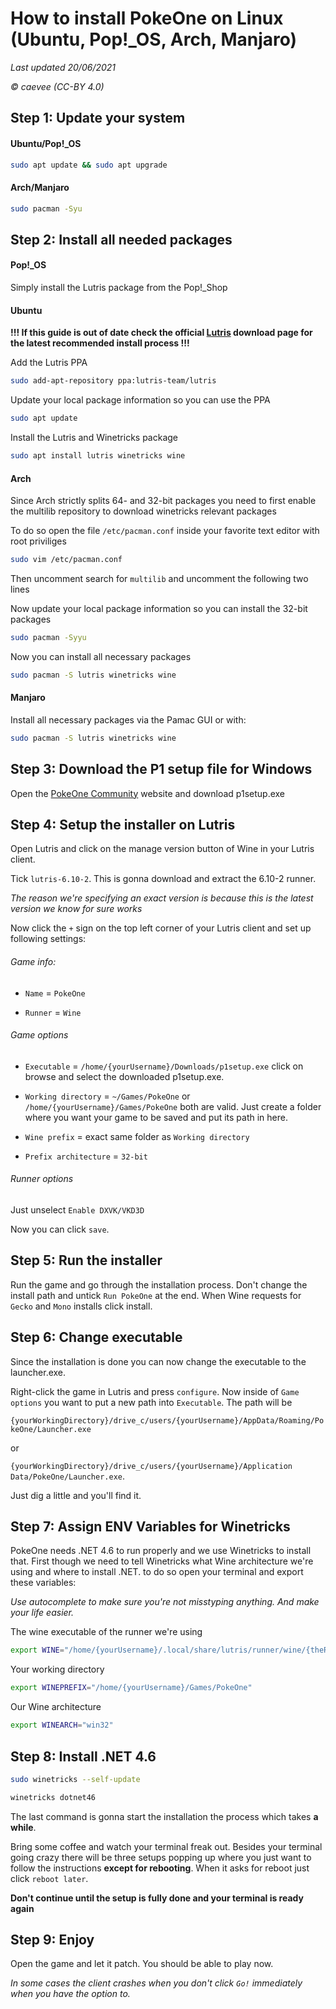 # How to install PokeOne on Linux (Ubuntu, Pop!_OS, Arch, Manjaro)

*Last updated 20/06/2021*

*© caevee (CC-BY 4.0)*

## Step 1: Update your system

#### Ubuntu/Pop!_OS

```bash
sudo apt update && sudo apt upgrade
```

#### Arch/Manjaro

```bash
sudo pacman -Syu
```

## Step 2: Install all needed packages

#### Pop!_OS

Simply install the Lutris package from the Pop!_Shop

#### Ubuntu

**!!! If this guide is out of date check the official [Lutris](https://lutris.net/downloads/) download page for the latest recommended install process !!!**

Add the Lutris PPA

```bash
sudo add-apt-repository ppa:lutris-team/lutris
```

Update your local package information so you can use the PPA

```bash
sudo apt update
```

Install the Lutris and Winetricks package

```bash
sudo apt install lutris winetricks wine
```

#### Arch

Since Arch strictly splits 64- and 32-bit packages you need to first enable the multilib repository to download winetricks relevant packages

To do so open the file `/etc/pacman.conf` inside your favorite text editor with root priviliges

```bash
sudo vim /etc/pacman.conf
```

Then uncomment search for `multilib` and uncomment the following two lines

Now update your local package information so you can install the 32-bit packages

```bash
sudo pacman -Syyu
```

Now you can install all necessary packages

```bash
sudo pacman -S lutris winetricks wine
```

#### Manjaro

Install all necessary packages via the Pamac GUI or with:

```bash
sudo pacman -S lutris winetricks wine
```

## Step 3: Download the P1 setup file for Windows

Open the [PokeOne Community](https://pokeonecommunity.com/) website and download p1setup.exe 

## Step 4: Setup the installer on Lutris

Open Lutris and click on the manage version button of Wine in your Lutris client.

Tick `lutris-6.10-2`. This is gonna download and extract the 6.10-2 runner.

*The reason we're specifying an exact version is because this is the latest version we know for sure works*

Now click the `+` sign on the top left corner of your Lutris client and set up following settings:

###### Game info:

* `Name` = `PokeOne`

* `Runner` = `Wine`

###### Game options

* `Executable` = `/home/{yourUsername}/Downloads/p1setup.exe` click on browse and select the downloaded p1setup.exe. 

* `Working directory` = `~/Games/PokeOne` or `/home/{yourUsername}/Games/PokeOne` both are valid. Just create a folder where you want your game to be saved and put its path in here.

* `Wine prefix` = exact same folder as `Working directory`

* `Prefix architecture` = `32-bit`

###### Runner options

Just unselect `Enable DXVK/VKD3D`

Now you can click `save`.

## Step 5: Run the installer

Run the game and go through the installation process. Don't change the install path and untick `Run PokeOne` at the end. When Wine requests for `Gecko` and `Mono` installs click install.

## Step 6: Change executable

Since the installation is done you can now change the executable to the launcher.exe.

Right-click the game in Lutris and press `configure`. Now inside of `Game options` you want to put a new path into `Executable`. The path will be

 `{yourWorkingDirectory}/drive_c/users/{yourUsername}/AppData/Roaming/PokeOne/Launcher.exe` 

or

 `{yourWorkingDirectory}/drive_c/users/{yourUsername}/Application Data/PokeOne/Launcher.exe`.

Just dig a little and you'll find it.

## Step 7: Assign ENV Variables for Winetricks

PokeOne needs .NET 4.6 to run properly and we use Winetricks to install that. First though we need to tell Winetricks what Wine architecture we're using and where to install .NET. to do so open your terminal and export these variables:

*Use autocomplete to make sure you're not misstyping anything. And make your life easier.*

The wine executable of the runner we're using

```bash
export WINE="/home/{yourUsername}/.local/share/lutris/runner/wine/{theRunnerWeAreUsing}/bin/wine"
```

Your working directory

```bash
export WINEPREFIX="/home/{yourUsername}/Games/PokeOne"
```

Our Wine architecture

```bash
export WINEARCH="win32"
```

## Step 8: Install .NET 4.6

```bash
sudo winetricks --self-update
```

```bash
winetricks dotnet46
```

The last command is gonna start the installation the process which takes **a while**.

Bring some coffee and watch your terminal freak out. Besides your terminal going crazy there will be three setups popping up where you just want to follow the instructions **except for rebooting**. When it asks for reboot just click `reboot later`.

**Don't continue until the setup is fully done and your terminal is ready again**

## Step 9: Enjoy

Open the game and let it patch. You should be able to play now.

*In some cases the client crashes when you don't click `Go!` immediately when you have the option to.*

